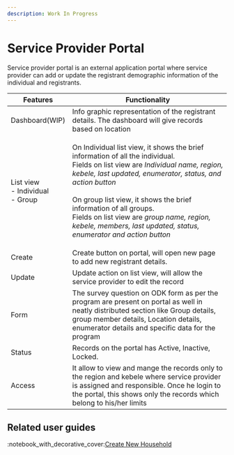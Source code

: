 ```yaml
---
description: Work In Progress
---
```


# Service Provider Portal

Service provider portal is an external application portal where service provider can add or update the  registrant demographic information of the individual and registrants.



| Features                                     | Functionality                                                                                                                                                                                                                                                                                                                                                                                                               |
| -------------------------------------------- | --------------------------------------------------------------------------------------------------------------------------------------------------------------------------------------------------------------------------------------------------------------------------------------------------------------------------------------------------------------------------------------------------------------------------- |
| Dashboard(WIP)                               | Info graphic representation of the registrant details.  The dashboard will give records based on location                                                                                                                                                                                                                                                                                                                   |
| <p>List view<br>- Individual <br>- Group</p> | <p>On Individual list view, it shows the brief information of all the individual. <br>Fields on list view are <em>Individual name,  region, kebele, last updated, enumerator, status, and action button</em><br><br>On group list view, it shows the  brief information of all groups. <br>Fields on list view are <em>group name, region, kebele, members, last updated, status, enumerator and action button</em><br></p> |
| Create                                       | Create button on portal, will open new page to add new registrant details.                                                                                                                                                                                                                                                                                                                                                  |
| Update                                       | Update action on list view, will allow the service provider to edit the record                                                                                                                                                                                                                                                                                                                                              |
| Form                                         | The survey question on ODK form as per the program are present on portal as well in neatly distributed section like Group details, group member details, Location details, enumerator details and specific data for the program                                                                                                                                                                                             |
| Status                                       | Records on the portal has Active, Inactive, Locked.                                                                                                                                                                                                                                                                                                                                                                         |
| Access                                       | It allow to view and mange the records only to the region and kebele where service provider is assigned and responsible. Once he login to the portal, this shows only the records which belong to his/her limits                                                                                                                                                                                                            |

## Related user guides

:notebook\_with\_decorative\_cover:[Create New Household](user-guides/create-a-new-household.md)

